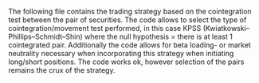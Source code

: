 The following file contains the trading strategy based on the cointegration test between the pair of securities.
The code allows to select the type of cointegration/movement test performed, in this case KPSS (Kwiatkowski–Phillips–Schmidt–Shin)
where the null hypothesis = there is at least 1 cointegrated pair. 
Additionally the code allows for beta loading- or market neutrality necessary when incorporating this strategy when initiating long/short positions. 
The code works ok, however selection of the pairs remains the crux of the strategy. 
